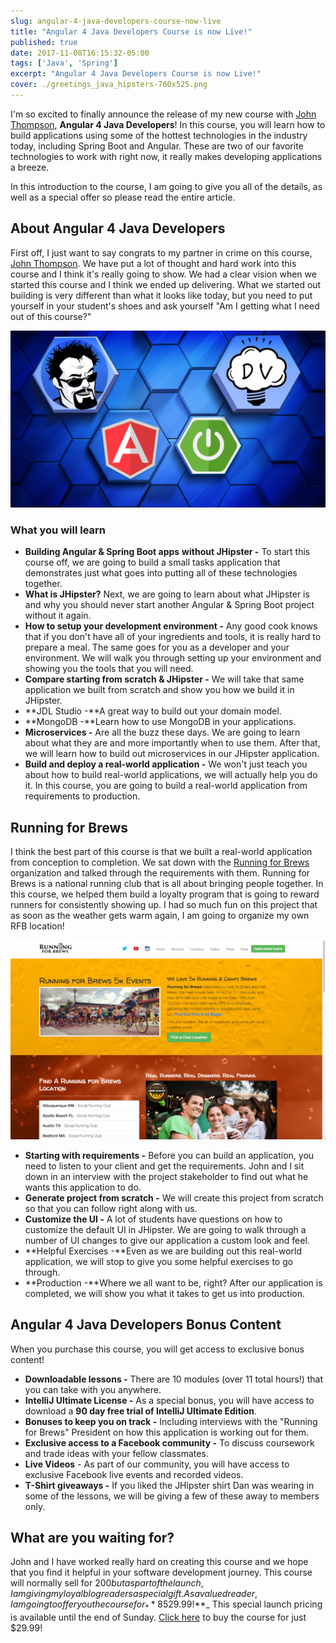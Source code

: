 ```yaml
---
slug: angular-4-java-developers-course-now-live
title: "Angular 4 Java Developers Course is now Live!"
published: true
date: 2017-11-08T16:15:32-05:00
tags: ['Java', 'Spring']
excerpt: "Angular 4 Java Developers Course is now Live!"
cover: ./greetings_java_hipsters-760x525.png
---
```


I'm so excited to finally announce the release of my new course with [John Thompson](https://springframework.guru), **Angular 4 Java Developers**! In this course, you will learn how to build applications using some of the hottest technologies in the industry today, including Spring Boot and Angular. These are two of our favorite technologies to work with right now, it really makes developing applications a breeze.

In this introduction to the course, I am going to give you all of the details, as well as a special offer so please read the entire article. 

## About Angular 4 Java Developers

First off, I just want to say congrats to my partner in crime on this course, [John Thompson](https://springframework.guru). We have put a lot of thought and hard work into this course and I think it's really going to show. We had a clear vision when we started this course and I think we ended up delivering. What we started out building is very different than what it looks like today, but you need to put yourself in your student's shoes and ask yourself "Am I getting what I need out of this course?"  

![Angular 4 Java Developers](./UdemyJohnDan02-1024x576.png)

### What you will learn

*   **Building Angular & Spring Boot apps** **without JHipster -** To start this course off, we are going to build a small tasks application that demonstrates just what goes into putting all of these technologies together.
*   **What is JHipster?** Next, we are going to learn about what JHipster is and why you should never start another Angular & Spring Boot project without it again.
*   **How to setup your development environment -** Any good cook knows that if you don't have all of your ingredients and tools, it is really hard to prepare a meal. The same goes for you as a developer and your environment. We will walk you through setting up your environment and showing you the tools that you will need.
*   **Compare starting from scratch & JHipster -** We will take that same application we built from scratch and show you how we build it in JHipster.
*   **JDL Studio -**A great way to build out your domain model.
*   **MongoDB -**Learn how to use MongoDB in your applications.
*   **Microservices -** Are all the buzz these days. We are going to learn about what they are and more importantly when to use them. After that, we will learn how to build out microservices in our JHipster application.
*   **Build and deploy a real-world application -** We won't just teach you about how to build real-world applications, we will actually help you do it. In this course, you are going to build a real-world application from requirements to production.


## Running for Brews

I think the best part of this course is that we built a real-world application from conception to completion. We sat down with the [Running for Brews](http://runningforbrews.com/) organization and talked through the requirements with them. Running for Brews is a national running club that is all about bringing people together. In this course, we helped them build a loyalty program that is going to reward runners for consistently showing up. I had so much fun on this project that as soon as the weather gets warm again, I am going to organize my own RFB location!  

![Running for Brews](./2017-11-08_07-37-19-1024x647.png)

*   **Starting with requirements -** Before you can build an application, you need to listen to your client and get the requirements. John and I sit down in an interview with the project stakeholder to find out what he wants this application to do.
*   **Generate project from scratch -** We will create this project from scratch so that you can follow right along with us.
*   **Customize the UI -** A lot of students have questions on how to customize the default UI in JHipster. We are going to walk through a number of UI changes to give our application a custom look and feel.
*   **Helpful Exercises -**Even as we are building out this real-world application, we will stop to give you some helpful exercises to go through.
*   **Production -**Where we all want to be, right? After our application is completed, we will show you what it takes to get us into production.

## Angular 4 Java Developers Bonus Content

When you purchase this course, you will get access to exclusive bonus content!

*   **Downloadable lessons -** There are 10 modules (over 11 total hours!) that you can take with you anywhere.
*   **IntelliJ Ultimate License -** As a special bonus, you will have access to download a **90 day free trial of IntelliJ Ultimate Edition**.
*   **Bonuses to keep you on track -** Including interviews with the "Running for Brews" President on how this application is working out for them.
*   **Exclusive access to a Facebook community -** To discuss coursework and trade ideas with your fellow classmates.
*   **Live Videos** - As part of our community, you will have access to exclusive Facebook live events and recorded videos.
*   **T-Shirt giveaways -** If you liked the JHipster shirt Dan was wearing in some of the lessons, we will be giving a few of these away to members only.

## What are you waiting for?

John and I have worked really hard on creating this course and we hope that you find it helpful in your software development journey. This course will normally sell for $200 but as part of the launch, I am giving my loyal blog readers a special gift. As a valued reader, I am going to offer you the course for _**85% off regular price!**_ Yep, you can get access to over 11 hours of content for just _**$29.99!**_ This special launch pricing is available until the end of <span style="aBn"><span style="aQJ">Sunday</span></span>. [Click here](https://therealdanvega.teachable.com/p/jhipster/?product_id=456739&coupon_code=TRDVLAUNCH_2999) to buy the course for just $29.99!